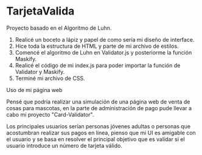 # TarjetaValida
Proyecto basado en el Algoritmo de Luhn.
1. Realicé un boceto a lápiz y papel de como sería mi diseño de interface.
2. Hice toda la estructura de HTML y parte de mi archivo de estilos.
3. Comencé el algoritmo de Luhn en Validator.js y posteriorme la función Maskify. 
4. Realicé el código de mi index.js para poder importar la función de Validator y Maskify.
5. Terminé mi archivo de CSS.

Uso de mi página web

Pensé que podría realizar una simulación de una página web de venta de cosas para mascotas, en la parte de administración de pago pude llevar a cabo mi proyecto "Card-Validator". 

Los principales usuarios serían personas jóvenes adultas o personas que acostumbran realizar sus pagos en línea, pienso que mi UI es amigable con el usuario y se basa en resolver el principal objetivo que es validar si el usuario introduce un número de tarjeta válido.  
